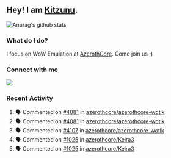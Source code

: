 ## Hey! I am [Kitzunu](https://Github.com/Kitzunu).

![Anurag's github stats](https://github-readme-stats.kitzunu.vercel.app/api?username=Kitzunu&show_icons=true)

### What do I do?

I focus on WoW Emulation at [AzerothCore](https://Github.com/AzerothCore). Come join us ;)

### Connect with me
[![](https://img.shields.io/badge/AzerothCore%20Discord-Connect%20with%20me!-green)](https://discord.com/invite/gkt4y2x)

### Recent Activity

<!--START_SECTION:activity-->
1. 🗣 Commented on [#4081](https://github.com/azerothcore/azerothcore-wotlk/issues/4081) in [azerothcore/azerothcore-wotlk](https://github.com/azerothcore/azerothcore-wotlk)
2. 🗣 Commented on [#4081](https://github.com/azerothcore/azerothcore-wotlk/issues/4081) in [azerothcore/azerothcore-wotlk](https://github.com/azerothcore/azerothcore-wotlk)
3. 🗣 Commented on [#4107](https://github.com/azerothcore/azerothcore-wotlk/issues/4107) in [azerothcore/azerothcore-wotlk](https://github.com/azerothcore/azerothcore-wotlk)
4. 🗣 Commented on [#1025](https://github.com/azerothcore/Keira3/issues/1025) in [azerothcore/Keira3](https://github.com/azerothcore/Keira3)
5. 🗣 Commented on [#1025](https://github.com/azerothcore/Keira3/issues/1025) in [azerothcore/Keira3](https://github.com/azerothcore/Keira3)
<!--END_SECTION:activity-->
